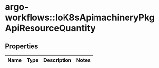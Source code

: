 # argo-workflows::IoK8sApimachineryPkgApiResourceQuantity

## Properties
Name | Type | Description | Notes
------------ | ------------- | ------------- | -------------


